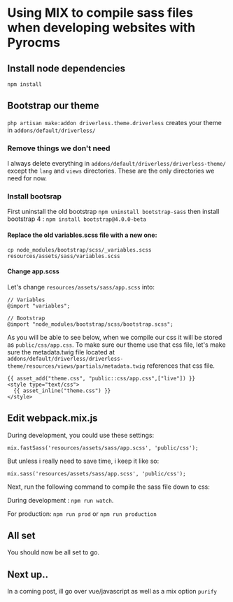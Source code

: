 # Using MIX to compile sass files when developing websites with Pyrocms

## Install node dependencies
`npm install`

## Bootstrap our theme
`php artisan make:addon driverless.theme.driverless` creates your theme in `addons/default/driverless/`

### Remove things we don't need
I always delete everything in `addons/default/driverless/driverless-theme/` except the `lang` and `views` directories. These are the only directories we need for now.

### Install bootsrap
First uninstall the old bootstrap `npm uninstall bootstrap-sass` then install bootstrap 4 :  `npm install bootstrap@4.0.0-beta`

#### Replace the old variables.scss file with a new one:  

`cp node_modules/bootstrap/scss/_variables.scss resources/assets/sass/variables.scss`


#### Change app.scss
Let's change `resources/assets/sass/app.scss` into:

```
// Variables  
@import "variables";

// Bootstrap  
@import "node_modules/bootstrap/scss/bootstrap.scss";
```



As you will be able to see below, when we compile our css it will be stored as `public/css/app.css`. To make sure our theme use that css file, let's make sure the metadata.twig file located at `addons/default/driverless/driverless-theme/resources/views/partials/metadata.twig` references that css file.


```
{{ asset_add("theme.css", "public::css/app.css",["live"]) }}  
<style type="text/css">  
  {{ asset_inline("theme.css") }}  
</style>  
```


## Edit webpack.mix.js

During development, you could use these settings:

```
mix.fastSass('resources/assets/sass/app.scss', 'public/css');
```

But unless i really need to save time, i keep it like so:

```
mix.sass('resources/assets/sass/app.scss', 'public/css');
```

Next, run the following command to compile the sass file down to css:

During development : `npm run watch`.

For production: `npm run prod` or `npm run production` 

## All set
You should now be all set to go.

## Next up..
In a coming post, ill go over vue/javascript as well as a mix option `purify`
